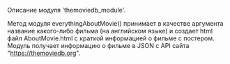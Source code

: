 Описание модуля 'themoviedb_module'.

Метод модуля everythingAboutMovie() принимает в качестве аргумента название какого-либо фильма (на английском языке) и создает html файл AboutMovie.html с краткой информацией о фильме с постером.  Модуль получает информацию о фильме в JSON с API сайта "https://themoviedb.org".
